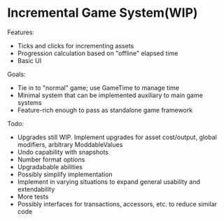 # Incremental Game System(WIP)

Features:
- Ticks and clicks for incrementing assets
- Progression calculation based on "offline" elapsed time
- Basic UI

Goals:
- Tie in to "normal" game; use GameTime to manage time
- Minimal system that can be implemented auxiliary to main game systems
- Feature-rich enough to pass as standalone game framework

Todo:
- Upgrades still WIP. Implement upgrades for asset cost/output, global modifiers, arbitrary ModdableValues
- Undo capability with snapshots
- Number format options
- Upgradabable abilities
- Possibly simplify implementation
- Implement in varying situations to expand general usability and extendability
- More tests
- Possibly interfaces for transactions, accessors, etc. to reduce similar code